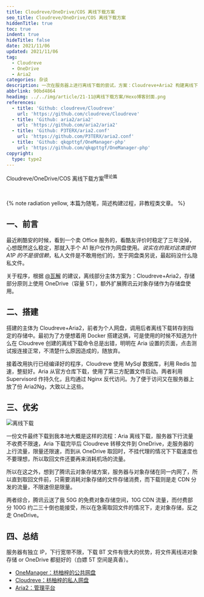 ```yaml
---
title: Cloudreve/OneDrive/COS 离线下载方案
seo_title: Cloudreve/OneDrive/COS 离线下载方案
hiddenTitle: true
toc: true
indent: true
hideTitle: false
date: 2021/11/06
updated: 2021/11/06
tag:
  - Cloudreve
  - OneDrive
  - Aria2
categories: 杂谈
description: 一次在服务器上进行离线下载的尝试，方案：Cloudreve+Aria2 构建离线下载程序，OneDrive 和 COS 作为存储系统，额外使用 AriaNg 和 OneManager-php 进行管理。
abbrlink: 90bd4864
headimg: ../../img/article/21-11@离线下载方案/Hexo博客封面.png
references:
  - title: 'Github: cloudreve/Cloudreve'
    url: 'https://github.com/cloudreve/Cloudreve'
  - title: 'Github: aria2/aria2'
    url: 'https://github.com/aria2/aria2'
  - title: 'Github: P3TERX/aria2.conf'
    url: 'https://github.com/P3TERX/aria2.conf'
  - title: 'Github: qkqpttgf/OneManager-php'
    url: 'https://github.com/qkqpttgf/OneManager-php'
copyright:
  type: type2
---
```


<p class="p center logo h1">Cloudreve/OneDrive/COS 离线下载方案<sup>理论篇</sup></p><br>

{% note radiation yellow, 本篇为随笔，简述构建过程，非教程类文章。 %}

## 一、前言

最近刷酷安的时候，看到一个卖 Office 服务的，看酷友评价时稳定了三年没掉，心想既然这么稳定，那就入手个 A1 账户仅作为网盘使用。*说实在的我对这类提供 A1P 的不是很信赖*，私人文件是不敢用他们的，至于网盘类另说，最起码没什么隐私文件。

关于程序，根据 [@瓦解](https://www.hin.cool/) 的建议，离线部分主体方案为：Cloudreve+Aria2，存储部分原则上使用 OneDrive（容量 5T），额外扩展腾讯云对象存储作为存储盘使用。

## 二、搭建

搭建的主体为 Cloudreve+Aria2，前者为个人网盘，调用后者离线下载转存到指定的存储中。最初为了方便想着用 Docker 搭建这俩，可是使用的时候不知道为什么在 Cloudreve 创建的离线下载命令总是出错，明明在 Aria 设置的页面，点击测试报连接正常，不清楚什么原因造成的，随放弃。

接着改用执行已经编译好的程序，Cloudreve 使用 MySql 数据库，利用 Redis 加速，整挺好。Aria 从官方仓库下载，使用了第三方配置文件启动。两者利用 Supervisord 作持久化，且均通过 Nginx 反代访问。为了便于访问又在服务器上放了份 Aria2Ng，大致以上这些。

## 三、优劣

![离线下载](../../img/article/21-11@离线下载方案/离线下载.svg)

一份文件最终下载到我本地大概是这样的流程：Aria 离线下载，服务器下行流量不收费不限速，Aria 下载完毕后 Cloudreve 转移文件到 OneDrive，走服务器的上行流量，限量还限速，而到从 OneDrive 取回时，不挂代理的情况下下载速度也不要理想，所以取回文件还要再来消耗机场的流量。

所以在这之外，想到了腾讯云对象存储方案，服务器与对象存储在同一内网了，所以直到取回文件前，只需要消耗对象存储的文件存储消费，而下载则是走 CDN 分发的流量，不限速但是限量。

两者综合，腾讯云送了我 50G 的免费对象存储空间，10G CDN 流量，而付费部分 100G 约二三十倒也能接受，所以在急需取回文件的情况下，走对象存储，反之走 OneDrive。

## 四、总结

服务器有独立 IP，下行宽带不限，下载 BT 文件有很大的优势，将文件离线进对象存储 or  OneDrive 都挺好的（白嫖 5T 空间是真香）。

- [OneManager：枋柚梓的公共网盘](https://pan.adc.ink/)
- [Cloudreve：枋柚梓的私人网盘](https://cloud.adc.ink/)
- [Aria2：管理平台](https://ariang.adc.ink/)
